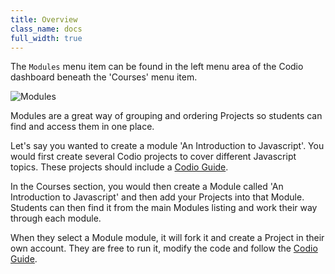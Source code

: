 ```yaml
---
title: Overview
class_name: docs
full_width: true
---
```


The `Modules` menu item can be found in the left menu area of the Codio dashboard beneath the 'Courses' menu item.

![Modules](/img/docs/courses.png)

Modules are a great way of grouping and ordering Projects so students can find and access them in one place.

Let's say you wanted to create a module 'An Introduction to Javascript'. You would first create several Codio projects to cover different Javascript topics. These projects should include a [Codio Guide](/docs/dashboard/modules/guides/).

In the Courses section, you would then create a Module called 'An Introduction to Javascript' and then add your Projects into that Module. Students can then find it from the main Modules listing and work their way through each module.

When they select a Module module, it will fork it and create a Project in their own account. They are free to run it, modify the code and follow the [Codio Guide](/docs/dashboard/modules/guides/).


